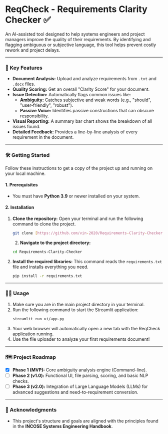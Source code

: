 # ReqCheck - Requirements Clarity Checker ✅

An AI-assisted tool designed to help systems engineers and project managers improve the quality of their requirements. By identifying and flagging ambiguous or subjective language, this tool helps prevent costly rework and project delays.


---

### 🚀 Key Features

* **Document Analysis:** Upload and analyze requirements from `.txt` and `.docx` files.
* **Quality Scoring:** Get an overall "Clarity Score" for your document.
* **Issue Detection:** Automatically flags common issues like:
    * **Ambiguity:** Catches subjective and weak words (e.g., "should", "user-friendly", "robust").
    * **Passive Voice:** Identifies passive constructions that can obscure responsibility.
* **Visual Reporting:** A summary bar chart shows the breakdown of all issues found.
* **Detailed Feedback:** Provides a line-by-line analysis of every requirement in the document.

---

### 🛠️ Getting Started

Follow these instructions to get a copy of the project up and running on your local machine.

#### **1. Prerequisites**

* You must have **Python 3.9** or newer installed on your system.

#### **2. Installation**

1.  **Clone the repository:**
    Open your terminal and run the following command to clone the project.
    ```bash
    git clone [https://github.com/vin-2020/Requirements-Clarity-Checker.git](https://github.com/vin-2020/Requirements-Clarity-Checker.git)
    ```
    2.  **Navigate to the project directory:**
    ```bash
    cd Requirements-Clarity-Checker
    ```

3.  **Install the required libraries:**
    This command reads the `requirements.txt` file and installs everything you need.
    ```bash
    pip install -r requirements.txt
    ```

---

### 🏃‍♀️ Usage

1.  Make sure you are in the main project directory in your terminal.
2.  Run the following command to start the Streamlit application:
    ```bash
    streamlit run ui/app.py
    ```
3.  Your web browser will automatically open a new tab with the ReqCheck application running.
4.  Use the file uploader to analyze your first requirements document!

---

### 🗺️ Project Roadmap

* [x] **Phase 1 (MVP):** Core ambiguity analysis engine (Command-line).
* [ ] **Phase 2 (v1.0):** Functional UI, file parsing, scoring, and basic NLP checks.
* [ ] **Phase 3 (v2.0):** Integration of Large Language Models (LLMs) for advanced suggestions and need-to-requirement conversion.

---

### 🙏 Acknowledgments
* This project's structure and goals are aligned with the principles found in the **INCOSE Systems Engineering Handbook**.

